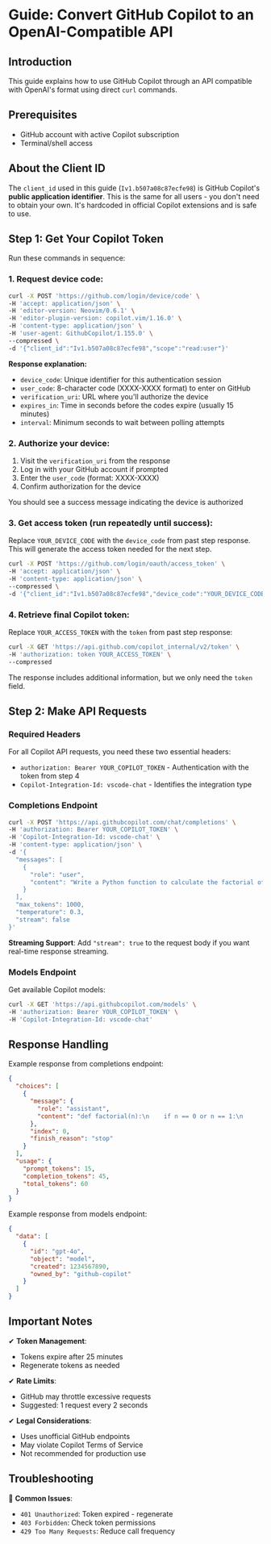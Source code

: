 # Guide: Convert GitHub Copilot to an OpenAI-Compatible API

## Introduction
This guide explains how to use GitHub Copilot through an API compatible with OpenAI's format using direct `curl` commands.

## Prerequisites
- GitHub account with active Copilot subscription
- Terminal/shell access

## About the Client ID
The `client_id` used in this guide (`Iv1.b507a08c87ecfe98`) is GitHub Copilot's **public application identifier**. This is the same for all users - you don't need to obtain your own. It's hardcoded in official Copilot extensions and is safe to use.

## Step 1: Get Your Copilot Token

Run these commands in sequence:

### 1. Request device code:
```bash
curl -X POST 'https://github.com/login/device/code' \
-H 'accept: application/json' \
-H 'editor-version: Neovim/0.6.1' \
-H 'editor-plugin-version: copilot.vim/1.16.0' \
-H 'content-type: application/json' \
-H 'user-agent: GithubCopilot/1.155.0' \
--compressed \
-d '{"client_id":"Iv1.b507a08c87ecfe98","scope":"read:user"}'
```

**Response explanation:**
- `device_code`: Unique identifier for this authentication session
- `user_code`: 8-character code (XXXX-XXXX format) to enter on GitHub
- `verification_uri`: URL where you'll authorize the device
- `expires_in`: Time in seconds before the codes expire (usually 15 minutes)
- `interval`: Minimum seconds to wait between polling attempts

### 2. Authorize your device:
1. Visit the `verification_uri` from the response
2. Log in with your GitHub account if prompted
3. Enter the `user_code` (format: XXXX-XXXX)
4. Confirm authorization for the device

You should see a success message indicating the device is authorized

### 3. Get access token (run repeatedly until success):
Replace `YOUR_DEVICE_CODE` with the `device_code` from past step response. This will generate the access token needed for the next step.

```bash
curl -X POST 'https://github.com/login/oauth/access_token' \
-H 'accept: application/json' \
-H 'content-type: application/json' \
--compressed \
-d '{"client_id":"Iv1.b507a08c87ecfe98","device_code":"YOUR_DEVICE_CODE","grant_type":"urn:ietf:params:oauth:grant-type:device_code"}'
```

### 4. Retrieve final Copilot token:
Replace `YOUR_ACCESS_TOKEN` with the `token` from past step response:

```bash
curl -X GET 'https://api.github.com/copilot_internal/v2/token' \
-H 'authorization: token YOUR_ACCESS_TOKEN' \
--compressed
```

The response includes additional information, but we only need the `token` field.

## Step 2: Make API Requests

### Required Headers
For all Copilot API requests, you need these two essential headers:
- `authorization: Bearer YOUR_COPILOT_TOKEN` - Authentication with the token from step 4
- `Copilot-Integration-Id: vscode-chat` - Identifies the integration type

### Completions Endpoint

```bash
curl -X POST 'https://api.githubcopilot.com/chat/completions' \
-H 'authorization: Bearer YOUR_COPILOT_TOKEN' \
-H 'Copilot-Integration-Id: vscode-chat' \
-H 'content-type: application/json' \
-d '{
  "messages": [
    {
      "role": "user", 
      "content": "Write a Python function to calculate the factorial of a number"
    }
  ],
  "max_tokens": 1000,
  "temperature": 0.3,
  "stream": false
}'
```

**Streaming Support**: Add `"stream": true` to the request body if you want real-time response streaming.

### Models Endpoint

Get available Copilot models:

```bash
curl -X GET 'https://api.githubcopilot.com/models' \
-H 'authorization: Bearer YOUR_COPILOT_TOKEN' \
-H 'Copilot-Integration-Id: vscode-chat'
```

## Response Handling

Example response from completions endpoint:
```json
{
  "choices": [
    {
      "message": {
        "role": "assistant",
        "content": "def factorial(n):\n    if n == 0 or n == 1:\n        return 1\n    else:\n        return n * factorial(n - 1)"
      },
      "index": 0,
      "finish_reason": "stop"
    }
  ],
  "usage": {
    "prompt_tokens": 15,
    "completion_tokens": 45,
    "total_tokens": 60
  }
}
```

Example response from models endpoint:
```json
{
  "data": [
    {
      "id": "gpt-4o",
      "object": "model",
      "created": 1234567890,
      "owned_by": "github-copilot"
    }
  ]
}
```

## Important Notes

✔ **Token Management**:
- Tokens expire after 25 minutes
- Regenerate tokens as needed
  
✔ **Rate Limits**: 
- GitHub may throttle excessive requests
- Suggested: 1 request every 2 seconds

✔ **Legal Considerations**:
- Uses unofficial GitHub endpoints
- May violate Copilot Terms of Service
- Not recommended for production use

## Troubleshooting

🔧 **Common Issues**:
- `401 Unauthorized`: Token expired - regenerate
- `403 Forbidden`: Check token permissions
- `429 Too Many Requests`: Reduce call frequency
